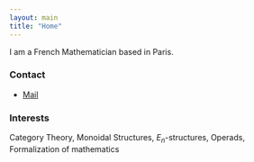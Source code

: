 ```yaml
---
layout: main
title: "Home"
---
```


I am a French Mathematician based in Paris.

### Contact

* [Mail](mailto:sophiedespalungue@hotmail.fr)

### Interests

Category Theory, Monoidal Structures, $E_n$-structures, Operads, Formalization of mathematics
